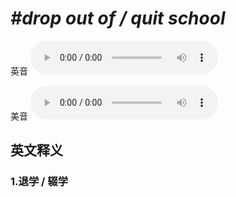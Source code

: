 # ***\#drop out of / quit school*** 
英音
<audio src="./media/drop out of   quit school1_AAC.aac" controls="controls"></audio>

美音
<audio src="./media/drop out of   quit school2_AAC.aac" controls="controls"></audio>



  

英文释义
---
### 1.**退学 / 辍学**  


